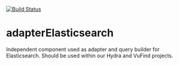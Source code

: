 [![Build Status](https://travis-ci.org/linked-swissbib/adapterElasticsearch.svg?branch=master)](https://travis-ci.org/linked-swissbib/adapterElasticsearch) 

# adapterElasticsearch
Independent component used as adapter and query builder for Elasticsearch. Should be used within our Hydra and VuFind projects.
